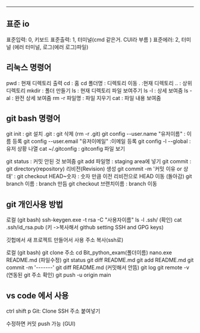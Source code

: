 
---
## 표준 io

표준입력: 0, 키보드
표준출력: 1, 터미널(cmd 같은거. CUI라 부름 )
표준에러: 2, 터미널 (에러 터미널, 로그(에러 로그)파일)

## 리눅스 명령어

pwd : 현재 디렉토리 출력
cd : 홈
cd 폴더명 : 디렉토리 이동
. :현재 디렉토리
.. : 상위 디렉토리
mkdir : 폴더 만들기
ls : 현재 디렉토리 파일 보여주기
ls -l : 상세 보여줌
ls -al : 완전 상세 보여줌
rm -r 파일명 : 파일 지우기
cat : 파일 내용 보여줌


## git bash 명령어

git init : git 설치
.git : git 삭제 (rm -r .git)
git config --user.name "유저이름"  : 이름 등록
git config --user.email "유저이메일" :이메일 등록
git config -l --global : 유저 상황 나열
cat ~/.gitconfig : gitconfig 파일 보기

git status : 커밋 안된 것 보여줌
git add 파일명 : staging area에 넣기
git commit : git directory(repository) 리비전(Revision) 생성
git commit -m '커밋 이유 or 상태' : 
git checkout HEAD~숫자 : 숫자 만큼 이전 리비전으로 HEAD 이동 (돌아감)
git branch 이름 : branch 만듬
git checkout 브랜치이름 : branch 이동


## git 개인사용 방법

로컬 (git bash)
ssh-keygen.exe -t rsa -C "사용자이름"
ls -l .ssh/ (확인)
cat .ssh/id_rsa.pub (키 ->복사해서 github setting SSH and GPG keys)

깃헙에서 새 프로젝트 만들어서 사용
주소 복사(ssh로)

로컬 (git bash)
git clone 주소
cd Bit_python_exam(폴더이름)
nano.exe README.md (파일수정)
git status 
git diff README.md
git add README.md
git commit -m '-------'
git diff README.md (커밋해서 안뜸)
git log
git remote -v (연동된 git 주소 확인)
git push -u origin main


## vs code 에서 사용
ctrl shift p Git: Clone
SSH 주소 붙여넣기

수정하면 커밋 
push 가능
(GUI)

